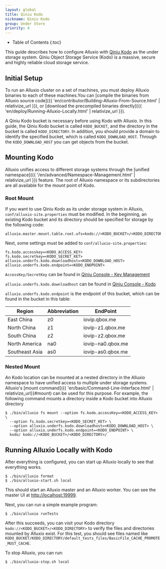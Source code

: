 ```yaml
---
layout: global
title: Qiniu Kodo
nickname: Qiniu Kodo
group: Under Store
priority: 4
---
```


* Table of Contents
{:toc}

This guide describes how to configure Alluxio with
[Qiniu Kodo](https://www.qiniu.com/products/kodo) as the under storage system. Qiniu Object Storage
Service (Kodo) is a massive, secure and highly reliable cloud storage service.

## Initial Setup

To run an Alluxio cluster on a set of machines, you must deploy Alluxio binaries to each of these
machines.You can
[compile the binaries from Alluxio source code]({{ 'en/contributor/Building-Alluxio-From-Source.html' | relativize_url }}),
or [download the precompiled binaries directly]({{ 'en/deploy/Running-Alluxio-Locally.html' | relativize_url }}).

A Qiniu Kodo bucket is necessary before using Kodo with Alluxio. In this guide, the Qiniu Kodo bucket
is called `KODO_BUCKET`, and the directory in the bucket is called `KODO_DIRECTORY`.
In addition, you should provide a domain to identify the specified bucket, which is called `KODO_DOWNLOAD_HOST`.
Through the `KODO_DOWNLOAD_HOST` you can get objects from the bucket.

## Mounting Kodo

Alluxio unifies access to different storage systems through the
[unified namespace]({{ '/en/advanced/Namespace-Management.html' | relativize_url }}) feature.
The root of Alluxio namespace or its subdirectories are all available for the mount point of Kodo.

### Root Mount

If you want to use Qiniu Kodo as its under storage system in Alluxio, `conf/alluxio-site.properties` must be modified.
In the beginning, an existing Kodo bucket and its directory should be specified for storage by the following code:
```
alluxio.master.mount.table.root.ufs=kodo://<KODO_BUCKET>/<KODO_DIRECTORY>/
```
Next, some settings must be added to `conf/alluxio-site.properties`:
```
fs.kodo.accesskey=<KODO_ACCESS_KEY>
fs.kodo.secretkey=<KODO_SECRET_KET>
alluxio.underfs.kodo.downloadhost=<KODO_DOWNLOAD_HOST>
alluxio.underfs.kodo.endpoint=<KODO_ENDPOINT>
```
`AccessKey/SecretKey` can be found in [Qiniu Console - Key Management](https://portal.qiniu.com/user/key)

`alluxio.underfs.kodo.downloadhost` can be found in [Qiniu Console - Kodo](https://portal.qiniu.com/bucket)

`alluxio.underfs.kodo.endpoint` is the endpoint of this bucket, which can be found in the bucket in this table:

| Region | Abbreviation| EndPoint |
| ------- | -------- | --------- |
|East China| z0|  iovip.qbox.me | 
|North China| z1| iovip-z1.qbox.me| 
|South China| z2| iovip-z2.qbox.me | 
|North America| na0| iovip-na0.qbox.me | 
|Southeast Asia| as0| iovip-as0.qbox.me |

### Nested Mount

An Kodo location can be mounted at a nested directory in the Alluxio namespace to have unified
access to multiple under storage systems. Alluxio's
[mount command]({{ 'en/basic/Command-Line-Interface.html' | relativize_url}}#mount) can be used for this purpose.
For example, the following command mounts a directory inside a Kodo bucket into Alluxio directory

```console 
$ ./bin/alluxio fs mount --option fs.kodo.accessKey=<KODO_ACCESS_KEY> \
  --option fs.kodo.secretkey=<KODO_SECRET_KET> \
  --option alluxio.underfs.kodo.downloadhost=<KODO_DOWNLOAD_HOST> \
  --option alluxio.underfs.kodo.endpoint=<KODO_ENDPOINT> \
  kodo/ kodo://<KODO_BUCKET>/<KODO_DIRECTORY>/
```
## Running Alluxio Locally with Kodo

After everything is configured, you can start up Alluxio locally to see that everything works.

```console
$ ./bin/alluxio format
$ ./bin/alluxio-start.sh local
```
This should start an Alluxio master and an Alluxio worker. You can see the master UI at
[http://localhost:19999](http://localhost:19999).

Next, you can run a simple example program:

```console
$ ./bin/alluxio runTests
```
After this succeeds, you can visit your Kodo directory `kodo://<KODO_BUCKET>/<KODO_DIRECTORY>` to verify the files
and directories mounted by Alluxio exist. For this test, you should see files named like
`KODO_BUCKET/KODO_DIRECTORY/default_tests_files/BasicFile_CACHE_PROMOTE_MUST_CACHE`.

To stop Alluxio, you can run:
```console
$ ./bin/alluxio-stop.sh local
```
